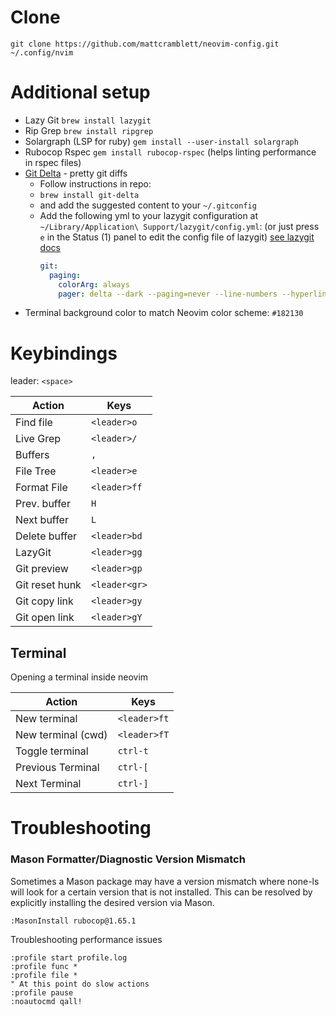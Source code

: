 # Clone

```
git clone https://github.com/mattcramblett/neovim-config.git ~/.config/nvim
```

# Additional setup

- Lazy Git `brew install lazygit`
- Rip Grep `brew install ripgrep`
- Solargraph (LSP for ruby) `gem install --user-install solargraph`
- Rubocop Rspec `gem install rubocop-rspec` (helps linting performance in rspec files)
- [Git Delta](https://github.com/dandavison/delta) - pretty git diffs
  - Follow instructions in repo:
  - `brew install git-delta`
  - and add the suggested content to your `~/.gitconfig`
  - Add the following yml to your lazygit configuration at `~/Library/Application\ Support/lazygit/config.yml`:
    (or just press `e` in the Status (1) panel to edit the config file of lazygit)
    [see lazygit docs](https://github.com/jesseduffield/lazygit/blob/master/docs/Custom_Pagers.md#delta)
    ```yml
    git:
      paging:
        colorArg: always
        pager: delta --dark --paging=never --line-numbers --hyperlinks --hyperlinks-file-link-format="lazygit-edit://{path}:{line}"
    ```
- Terminal background color to match Neovim color scheme: `#182130`

# Keybindings

leader: `<space>`

| Action         | Keys          |
| -------------- | ------------- |
| Find file      | `<leader>o`   |
| Live Grep      | `<leader>/`   |
| Buffers        | `,`           |
| File Tree      | `<leader>e`   |
| Format File    | `<leader>ff`  |
| Prev. buffer   | `H`           |
| Next buffer    | `L`           |
| Delete buffer  | `<leader>bd`  |
| LazyGit        | `<leader>gg`  |
| Git preview    | `<leader>gp`  |
| Git reset hunk | `<leader<gr>` |
| Git copy link  | `<leader>gy`  |
| Git open link  | `<leader>gY`  |

## Terminal
Opening a terminal inside neovim

| Action             | Keys          |
| --------------     | ------------- |
| New terminal       | `<leader>ft`  |
| New terminal (cwd) | `<leader>fT`  |
| Toggle terminal    | `ctrl-t`      |
| Previous Terminal  | `ctrl-[`      |
| Next Terminal      | `ctrl-]`      |

# Troubleshooting

### Mason Formatter/Diagnostic Version Mismatch

Sometimes a Mason package may have a version mismatch where none-ls will look for a certain version that is not installed.
This can be resolved by explicitly installing the desired version via Mason.

```
:MasonInstall rubocop@1.65.1
```

Troubleshooting performance issues

```
:profile start profile.log
:profile func *
:profile file *
" At this point do slow actions
:profile pause
:noautocmd qall!
```
